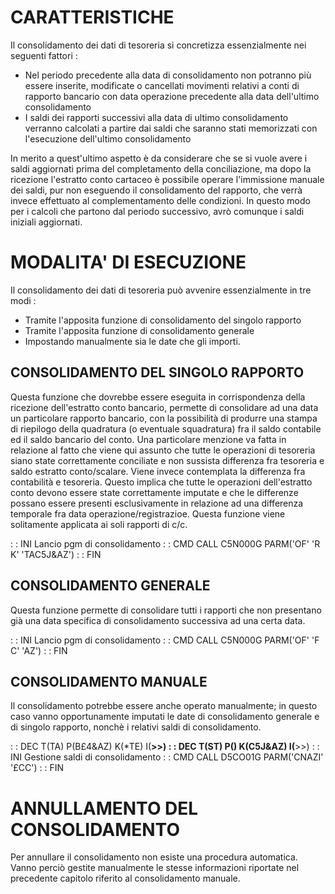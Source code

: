 # CARATTERISTICHE
Il consolidamento dei dati di tesoreria si concretizza essenzialmente nei seguenti fattori : 

- Nel periodo precedente alla data di consolidamento non potranno più essere inserite, modificate o cancellati movimenti relativi a conti di rapporto bancario con data operazione precedente alla data dell'ultimo consolidamento
- I saldi dei rapporti successivi alla data di ultimo consolidamento verranno calcolati a partire dai saldi che saranno stati memorizzati con l'esecuzione dell'ultimo consolidamento


In merito a quest'ultimo aspetto è da considerare che se si vuole avere i saldi aggiornati prima del completamento della conciliazione, ma dopo la ricezione l'estratto conto cartaceo è possibile operare l'immissione manuale dei saldi, pur non eseguendo il consolidamento del rapporto, che verrà invece effettuato al complementamento delle condizioni.
In questo modo per i calcoli che partono dal periodo successivo, avrò comunque i saldi iniziali aggiornati.

# MODALITA' DI ESECUZIONE
Il consolidamento dei dati di tesoreria può avvenire essenzialmente in tre modi : 


- Tramite l'apposita funzione di consolidamento del singolo rapporto
- Tramite l'apposita funzione di consolidamento generale
- Impostando manualmente sia le date che gli importi.


## CONSOLIDAMENTO DEL SINGOLO RAPPORTO
Questa funzione che dovrebbe essere eseguita in corrispondenza della ricezione dell'estratto conto bancario, permette di consolidare ad una data un particolare rapporto bancario, con la possibilità di produrre una stampa di riepilogo della quadratura (o eventuale squadratura) fra il saldo contabile ed il saldo bancario del conto.
Una particolare menzione va fatta in relazione al fatto che viene qui assunto che tutte le operazioni di tesoreria siano state correttamente conciliate e non sussista differenza fra tesoreria e saldo estratto conto/scalare. Viene invece contemplata la differenza fra contabilità e tesoreria. Questo implica che tutte le operazioni dell'estratto conto devono essere state correttamente imputate e che le differenze possano essere presenti esclusivamente in relazione ad una differenza temporale fra data operazione/registrazioe.
Questa funzione viene solitamente applicata ai soli rapporti di c/c.

 :  : INI Lancio pgm di consolidamento
 :  : CMD CALL C5N000G PARM('OF' 'R K' 'TAC5J&AZ')
 :  : FIN

## CONSOLIDAMENTO GENERALE
Questa funzione permette di consolidare tutti i rapporti che non presentano già una data specifica di consolidamento successiva ad una certa data.

 :  : INI Lancio pgm di consolidamento
 :  : CMD CALL C5N000G PARM('OF' 'F C' 'AZ')
 :  : FIN

## CONSOLIDAMENTO MANUALE
Il consolidamento potrebbe essere anche operato manualmente; in questo caso vanno opportunamente imputati le date di consolidamento generale e di singolo rapporto, nonchè i relativi saldi di consolidamento.

 :  : DEC T(TA) P(B£4&AZ) K(*TE) I(**>>)
 :  : DEC T(ST) P() K(C5J&AZ) I(**>>)
 :  : INI Gestione saldi di consolidamento
 :  : CMD CALL D5CO01G PARM('CNAZI' '£CC')
 :  : FIN

# ANNULLAMENTO DEL CONSOLIDAMENTO
Per annullare il consolidamento non esiste una procedura automatica. Vanno perciò gestite manualmente le stesse informazioni riportate nel precedente capitolo riferito al consolidamento manuale.
